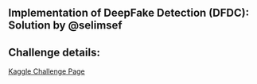 ## Implementation of DeepFake Detection (DFDC): Solution by @selimsef

## Challenge details:

[Kaggle Challenge Page](https://www.kaggle.com/c/deepfake-detection-challenge)








